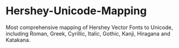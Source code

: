 # Hershey-Unicode-Mapping
Most comprehensive mapping of Hershey Vector Fonts to Unicode, including Roman, Greek, Cyrillic, Italic, Gothic, Kanji, Hiragana and Katakana.
